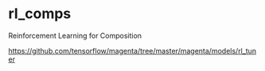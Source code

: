 # rl_comps
Reinforcement Learning for Composition

https://github.com/tensorflow/magenta/tree/master/magenta/models/rl_tuner
